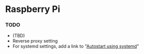 # Raspberry Pi

### TODO

* (TBD)
* Reverse proxy setting
* For systemd settings, add a link to "[Autostart using systemd](../admin-cookbook/launch-with-systemd.md)"
